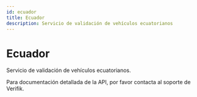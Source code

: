 ```yaml
---
id: ecuador
title: Ecuador
description: Servicio de validación de vehículos ecuatorianos
---
```


# Ecuador

Servicio de validación de vehículos ecuatorianos.

Para documentación detallada de la API, por favor contacta al soporte de Verifik.
